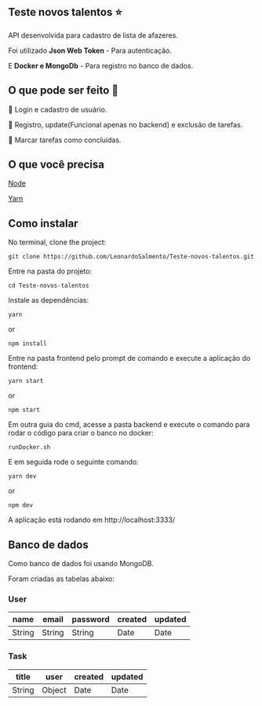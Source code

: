 ## Teste novos talentos :star:
API desenvolvida para cadastro de lista de afazeres.

Foi utilizado **Json Web Token** - Para autenticação.

E **Docker e MongoDb** - Para registro no banco de dados.


## O que pode ser feito :checkered_flag:

:small_blue_diamond: Login e cadastro de usuário.

:small_blue_diamond: Registro, update(Funcional apenas no backend) e exclusão de tarefas.

:small_blue_diamond: Marcar tarefas como concluídas.


## O que você precisa

[Node](https://nodejs.org/en/download/)

[Yarn](https://yarnpkg.com/)

## Como instalar

No terminal, clone the project: 

```
git clone https://github.com/LeonardoSalmento/Teste-novos-talentos.git
```

Entre na pasta do projeto:

```
cd Teste-novos-talentos
```

Instale as dependências:
```
yarn
```
or 

```
npm install
```
Entre na pasta frontend pelo prompt de comando e execute a aplicação do frontend:

```
yarn start
```

or 


```
npm start
```

Em outra guia do cmd, acesse a pasta backend e execute o comando para rodar o código para criar o banco no docker:


```
runDocker.sh
```


E em seguida rode o seguinte comando:

```
yarn dev
```

or 


```
npm dev
```

A aplicação está rodando em http://localhost:3333/

## Banco de dados

Como banco de dados foi usando MongoDB.

Foram criadas as tabelas abaixo:

### User

name  | email  | password |created | updated
------|--------|----------|--------|--------
String|String|String|Date|Date

### Task

title|user|created|updated
-----|----|-------|-------
String|Object|Date|Date
